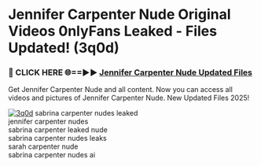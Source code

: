 # Jennifer Carpenter Nude Original Videos 0nlyFans Leaked - Files Updated! (3q0d)

<h3>🔴 CLICK HERE 🌐==►► <a href="https://tinyurl.com/52m3yx9h" rel="nofollow">Jennifer Carpenter Nude Updated Files</a></h3>

Get Jennifer Carpenter Nude and all content. Now you can access all videos and pictures of Jennifer Carpenter Nude. New Updated Files 2025!

[![3q0d](https://i.imgur.com/TnHtlc8.gif)](https://tinyurl.com/52m3yx9h)
sabrina carpenter nudes leaked<br>
jennifer carpenter nudes<br>
sabrina carpenter leaked nude<br>
sabrina carpenter nudes leaks<br>
sarah carpenter nude<br>
sabrina carpenter nudes ai
